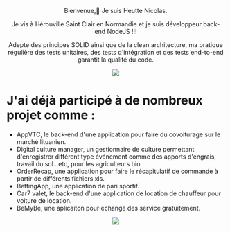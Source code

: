                                               
<p align="center">
Bienvenue,👋
Je suis Heutte Nicolas.
  
</p>                                        
<p align="center">
Je vis à Hérouville Saint Clair en Normandie et je suis développeur back-end NodeJS !!!
</p>


<p align="center">
Adepte des principes SOLID ainsi que de la clean architecture, ma pratique régulière des tests unitaires, des tests d'intégration et des tests end-to-end garantit la qualité du code. 
</p>

<p align="center">
<img align="center" src="https://media.giphy.com/media/3oKIPnAiaMCws8nOsE/giphy.gif" />
</p>

# J'ai déjà participé à de nombreux projet comme :
  * AppVTC, le back-end d'une application pour faire du covoiturage sur le marché lituanien.
  * Digital culture manager, un gestionnaire de culture permettant d'enregistrer différent type événement comme des apports       d'engrais, travail du sol...etc, pour les agriculteurs bio.
  * OrderRecap, une application pour faire le récapitulatif de commande à partir de différents fichiers xls.
  * BettingApp, une application de pari sportif.
  * Car7 valet, le back-end d'une application de location de chauffeur pour voiture de location.
  * BeMyBe, une aplicaiton pour échangé des service gratuitement.
<p align="center">
  <img align="center" src="https://media.giphy.com/media/IMdS79sQINRAY/giphy.gif" />
</p>
   
